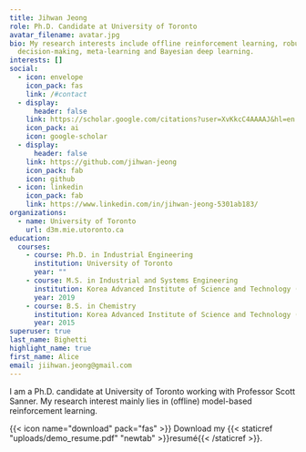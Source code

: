 ```yaml
---
title: Jihwan Jeong
role: Ph.D. Candidate at University of Toronto
avatar_filename: avatar.jpg
bio: My research interests include offline reinforcement learning, robust
  decision-making, meta-learning and Bayesian deep learning.
interests: []
social:
  - icon: envelope
    icon_pack: fas
    link: /#contact
  - display:
      header: false
    link: https://scholar.google.com/citations?user=XvKkcC4AAAAJ&hl=en
    icon_pack: ai
    icon: google-scholar
  - display:
      header: false
    link: https://github.com/jihwan-jeong
    icon_pack: fab
    icon: github
  - icon: linkedin
    icon_pack: fab
    link: https://www.linkedin.com/in/jihwan-jeong-5301ab183/
organizations:
  - name: University of Toronto
    url: d3m.mie.utoronto.ca
education:
  courses:
    - course: Ph.D. in Industrial Engineering
      institution: University of Toronto
      year: ""
    - course: M.S. in Industrial and Systems Engineering
      institution: Korea Advanced Institute of Science and Technology (KAIST)
      year: 2019
    - course: B.S. in Chemistry
      institution: Korea Advanced Institute of Science and Technology (KAIST)
      year: 2015
superuser: true
last_name: Bighetti
highlight_name: true
first_name: Alice
email: jiihwan.jeong@gmail.com
---
```

I﻿ am a Ph.D. candidate at University of Toronto working with Professor Scott Sanner. My research interest mainly lies in (offline) model-based reinforcement learning. 

{{< icon name="download" pack="fas" >}} Download my {{< staticref "uploads/demo_resume.pdf" "newtab" >}}resumé{{< /staticref >}}.
